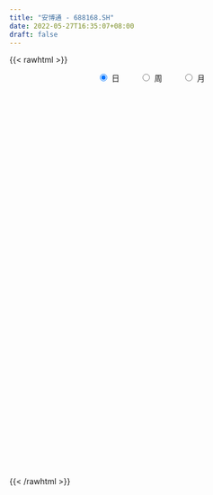 ```yaml
---
title: "安博通 - 688168.SH"
date: 2022-05-27T16:35:07+08:00
draft: false
---
```

{{< rawhtml >}}
    <div style="text-align: center">
        <label style="padding: 1rem;"><input style="margin-right: .5rem" type="radio" name="period" value="D" checked onclick="period_change(this)">日</label>
        <label style="padding: 1rem;"><input style="margin-right: .5rem" type="radio" name="period" value="W" onclick="period_change(this)">周</label>
        <label style="padding: 1rem;"><input style="margin-right: .5rem" type="radio" name="period" value="M" onclick="period_change(this)">月</label>
    </div>
    <div id="chart" style="height: 700px;"></div> 
    <script type="text/javascript">
        const D_v = [11350.26,17826.78,11234.58,8732.53,9475.05,11232.81,8220.11,6777.14,9526.76,11119.64,9108.63,11995.14,9775.75,6748.17,7082.43,7182.01,5638.91,25171.84,17381.55,11809.64,7822.74,7521.85,4981.15,5905.48,4843.55,4948.09,7439.28,4430.44,3972.32,4838.18,5529.59,4259.64,3121.67,8367.39,9244.67,9199.11,11524.86,6974.54,18016.8,16976.42,10065.27,10331.29,5412.72,7343.89,4789.73,5481.97,6041.65,7819.74,5447.17,8780.29,7102.01,4241.73,5630.02,5147.69,6473.47,5877.05,4763.55,5428.13,5538.58,6993.82,6030.65,14802.11,8029.94,6275.83,7929.38,4447.45,6118.84,17581.97,9220.77,6544.89,4570.84,5699.42,4574.09,5798.51,5471.7,4818.22,4121.6,4781.76,4185.79,4386.35,10484.24,8006.2,4560.17,4059.95,6930.1,5657.27,6545.64,7190.76,9268.6,5919.73,3453.0,5654.81,2558.69,3764.4,3253.5,3088.9,2746.88,3275.64,3302.88,2792.59,3307.09,5056.51,2820.92,2278.21,2689.58,2872.69,3062.16,2529.37,5461.1,3734.29,7671.38,16565.52,10942.52,5547.69,4965.14,6471.64,8887.3,4595.12,6609.68,12361.27,10485.06,13756.39,9295.22,17671.44,16822.79,11601.95,6883.51,10072.34,9110.35,6095.25,7892.71,5662.57,7227.5,11862.52,8024.5,5876.96,6505.64,4778.7,3158.3,3441.33,3430.46,3947.16,4532.41,6581.44,3614.65,5998.14,3442.6,3410.31,4236.47,3134.11,4143.56,3745.47,6577.99,5372.34,7876.47,4863.17,6043.73,8745.8,8371.66,5879.27,5309.07,6313.23,5320.13,4342.35,8149.72,28064.05,17592.02,9859.91,12235.62,6133.69,9103.03,8354.38,6839.06,14904.37,11978.67,9080.39,9019.88,6999.74,9939.69,7902.54,5434.29,4217.94,4784.23,4530.88,4382.68,6555.67,4598.45,10385.39,8699.63,5299.39,6335.96,5830.86,4620.78,4274.9,6058.87,4549.43,5007.62,5451.26,4600.74,4014.17,5010.87,5172.34,9607.24,10034.48,4528.36,3991.81,2626.83,3635.25,3682.34,3149.23,3204.97,3376.89,3803.51,3196.7,4869.14,4853.52,4151.98,2792.7,4100.79,2462.42,2974.44,3369.08,4235.46,3039.86,1818.97,1870.13,3855.11,2178.8,6114.35,5052.46,3348.05,5378.37,6565.25,14923.73,9525.54,5658.82,4820.52,7491.75,4935.77,3708.88,2256.57,2816.72,5054.59,2064.34,4131.52,3052.72,6053.64,2106.24,2635.7,2872.01]
const D_histogram = [0.0,0.1473230769,0.1719149682,0.1782208093,0.1729667212,0.2695722269,0.256061925,0.2727219431,0.3836336665,0.4980348842,0.4836592313,0.4491913651,0.2752650621,0.1011636476,0.0736500694,0.0205374422,-0.0319066619,0.2935445386,0.246923002,0.0908983193,-0.0984186615,-0.1428665203,-0.1866484514,-0.1877255096,-0.2368564985,-0.3015042092,-0.4292372691,-0.5160845703,-0.4828699771,-0.4254594745,-0.2885529194,-0.2857520816,-0.2841768606,-0.1781437431,-0.008599962,0.1874156719,0.4078278512,0.4395944282,0.7116623926,0.6768441027,0.4946303863,0.1933569384,-0.0172167802,-0.0654136604,-0.1470063869,-0.1204742555,-0.0457949534,-0.1406686019,-0.3084409372,-0.3388228093,-0.5098315003,-0.5297503764,-0.461651968,-0.3147384216,-0.1809305394,-0.0172667219,0.0550999584,0.1416290404,0.2372814557,0.3056555341,0.2167195225,0.3741391439,0.4030869901,0.4250180258,0.2094127543,0.0682622386,0.0971704291,-0.3038607867,-0.4389222202,-0.4719505475,-0.4790627352,-0.5341986689,-0.5649111382,-0.4995603581,-0.4700981571,-0.4495633444,-0.441695812,-0.3709741701,-0.2809493794,-0.1841810102,0.0104403337,0.1361906502,0.1908116667,0.1784066943,0.219323114,0.1946508888,0.122060562,0.0101996689,-0.1976539419,-0.2775524765,-0.339438784,-0.4734477436,-0.5418112914,-0.6586610815,-0.6731918071,-0.5696025525,-0.4433351345,-0.3601544869,-0.2373199642,-0.1102075118,-0.0193730042,-0.0440627256,0.0159490079,0.0454574507,0.06632189,0.1003070017,0.0881752367,0.1005419657,-0.0098215408,-0.1217409052,0.0229506146,0.3910430177,0.637740719,0.7799248459,0.8882140605,0.9701101882,1.0468283785,1.0462467864,1.0752713247,1.1558943817,1.2677410695,1.3304168936,1.3093686188,1.4266921151,1.165046049,1.0368613704,0.8428835701,0.7161091826,0.5892450862,0.3910509822,0.2878350238,0.1206307396,0.0609325024,0.1807357808,0.0425942286,-0.1064878751,-0.40753186,-0.65373362,-0.7535240159,-0.7871450029,-0.8331716532,-0.8679841105,-0.8115542346,-0.6562860483,-0.5676032678,-0.7109959,-0.7852186452,-0.7216999414,-0.5563016519,-0.5156919047,-0.5185127705,-0.5427581966,-0.5319753632,-0.4864649136,-0.2532625689,-0.0831830052,0.0724295232,0.255962388,0.259166761,0.1460333504,0.121932748,-0.0208769066,-0.0837765678,-0.0784238826,0.037252922,0.5630979622,0.7102734433,0.818817726,0.7175411181,0.5937256519,0.5738779214,0.3349390165,0.1548732347,-0.2861686185,-0.4930413285,-0.7677257124,-0.9124106521,-0.8727764773,-0.9436176372,-1.0650747576,-1.1009724494,-1.0411995718,-0.9228607001,-0.8261589451,-0.6689858249,-0.4487161133,-0.3717305603,-0.1835246786,-0.2037281878,-0.1303115797,-0.0221889617,0.013362765,0.0730101098,0.0698002373,0.0093329109,-0.0940845791,-0.2207011758,-0.3291909839,-0.3803148126,-0.3453490522,-0.3634071698,-0.4052665924,-0.3453307455,-0.1716159691,-0.0137977585,0.1041171434,0.1886882965,0.2462204622,0.2730171707,0.2925623872,0.3103383439,0.182414627,0.1787813275,0.2177341235,0.2878607719,0.3859578722,0.3379345921,0.2741016168,0.0990581358,0.0655623537,-0.0562970574,-0.0757768318,-0.1364686593,-0.1078178861,-0.0703738016,-0.0292207245,-0.1409960284,-0.1937479174,-0.3441442954,-0.6249314961,-0.6668912077,-0.8343220895,-0.6108682748,-0.7168851791,-0.7790711403,-0.7672676825,-0.644141425,-0.4913262616,-0.3516825476,-0.2236223583,-0.093071528,0.0094344675,0.1406597747,0.2597117917,0.3681300468,0.4608080526,0.3749767232,0.350658959,0.3570759642,0.3650140963]
const D_fast = [0.0,0.1841538462,0.2517244795,0.302585523,0.3405731152,0.5045716775,0.5550768569,0.6399173608,0.8467375008,1.0856474396,1.1921865945,1.2700165696,1.1649065321,1.0160960295,1.0069949687,0.959016702,0.8985959324,1.2974332675,1.3125424814,1.1792423786,0.9653207325,0.8851562435,0.7947121995,0.746703764,0.6383586504,0.4983348874,0.2632925103,0.0474240665,-0.0400788346,-0.0890332006,-0.0242648754,-0.0929020579,-0.1623710521,-0.1008738703,0.0665199202,0.309389472,0.6317586142,0.7734237983,1.2234073608,1.3578000965,1.2992439767,1.0463097634,0.8314318497,0.7668815544,0.6485372312,0.6449507987,0.7081813625,0.5781405636,0.3332579939,0.2181704194,-0.0802961465,-0.2326526168,-0.2799672004,-0.2117382593,-0.123163012,0.036184125,0.122325795,0.244262137,0.3992349163,0.5440228782,0.5092667472,0.7602211545,0.8899407483,1.0181262904,0.8548742076,0.7307892514,0.7839900493,0.3069936368,0.0622016482,-0.088814316,-0.2156921875,-0.4043777884,-0.5763180422,-0.6358573517,-0.7239196899,-0.8157757134,-0.9183321339,-0.9403540345,-0.9205665887,-0.8698434721,-0.6726120448,-0.5128140656,-0.4104901325,-0.3782934313,-0.2825462331,-0.2585557361,-0.3006309224,-0.4099418983,-0.6672089945,-0.8164956483,-0.9632416518,-1.2156125473,-1.4194289179,-1.7009439785,-1.8837726558,-1.9225840393,-1.9071504049,-1.9140083791,-1.8505038474,-1.750943273,-1.6649520164,-1.7006574192,-1.6366584337,-1.5957856282,-1.5583407164,-1.4992788543,-1.4893668101,-1.4518645897,-1.5646834814,-1.7070380721,-1.5566088987,-1.0907557412,-0.68462286,-0.3474575217,-0.017114792,0.3073088827,0.6457341677,0.9067142722,1.2045566417,1.5741532941,2.0029352493,2.3982152968,2.7045091767,3.1785057018,3.2081211479,3.3391518119,3.3558949041,3.4081478122,3.4285949874,3.328163629,3.2969064265,3.1598598272,3.1153947157,3.2803819392,3.1528889441,2.9771848717,2.5742579218,2.1646227569,1.8764513569,1.6460441192,1.3917245556,1.1399160706,0.9934573879,0.9846540622,0.9314360257,0.6102944185,0.339767012,0.2228607305,0.249183607,0.160870378,0.0284213196,-0.1315136557,-0.2537246631,-0.3298304419,-0.1599437394,-0.010659927,0.1630599821,0.4105834439,0.4785795072,0.4019544342,0.4083370188,0.2603081376,0.1764643345,0.162211049,0.2872010841,0.9538206149,1.2785644568,1.591813171,1.6699218426,1.6945377894,1.8181595392,1.6629553884,1.5216079154,1.0090239076,0.6788908655,0.2122750534,-0.1605125493,-0.3390724938,-0.645818063,-1.0335438729,-1.3446846769,-1.5452116924,-1.6575879957,-1.767425977,-1.777499313,-1.6694086297,-1.6853557168,-1.5430310048,-1.6141665608,-1.5733278476,-1.4707524701,-1.4318600521,-1.3539601799,-1.3397199931,-1.3978540918,-1.5247927265,-1.7065846172,-1.8973721713,-2.0435747031,-2.0949462058,-2.2038561158,-2.3470321865,-2.373429026,-2.2426182419,-2.0882494709,-1.9443052832,-1.812562056,-1.6934747747,-1.5984237735,-1.5057379603,-1.4103774176,-1.4926974777,-1.4516354453,-1.3582491185,-1.2161572771,-1.0215707087,-0.9851103408,-0.9804179119,-1.130696859,-1.1478020527,-1.2837357281,-1.3221597105,-1.4169687028,-1.4152724011,-1.3954217669,-1.3615738711,-1.508598182,-1.6097870504,-1.8462195022,-2.2832395769,-2.4919220905,-2.8679334946,-2.7971967487,-3.0824349477,-3.339388694,-3.5194021568,-3.5573112556,-3.5273276576,-3.4756045805,-3.4034499807,-3.2961670324,-3.1913024201,-3.0249121692,-2.8409322043,-2.6404814375,-2.4326014186,-2.4246885671,-2.3613415915,-2.2656555954,-2.1664639392]
const D_slow = [0.0,0.0368307692,0.0798095113,0.1243647136,0.1676063939,0.2349994507,0.2990149319,0.3671954177,0.4631038343,0.5876125554,0.7085273632,0.8208252045,0.88964147,0.9149323819,0.9333448993,0.9384792598,0.9305025943,1.003888729,1.0656194795,1.0883440593,1.0637393939,1.0280227638,0.981360651,0.9344292736,0.8752151489,0.7998390966,0.6925297794,0.5635086368,0.4427911425,0.3364262739,0.264288044,0.1928500236,0.1218058085,0.0772698727,0.0751198822,0.1219738002,0.223930763,0.33382937,0.5117449682,0.6809559938,0.8046135904,0.852952825,0.84864863,0.8322952148,0.7955436181,0.7654250542,0.7539763159,0.7188091654,0.6416989311,0.5569932288,0.4295353537,0.2970977596,0.1816847676,0.1030001622,0.0577675274,0.0534508469,0.0672258365,0.1026330966,0.1619534606,0.2383673441,0.2925472247,0.3860820107,0.4868537582,0.5931082646,0.6454614532,0.6625270129,0.6868196201,0.6108544235,0.5011238684,0.3831362315,0.2633705477,0.1298208805,-0.011406904,-0.1362969936,-0.2538215328,-0.3662123689,-0.4766363219,-0.5693798645,-0.6396172093,-0.6856624619,-0.6830523784,-0.6490047159,-0.6013017992,-0.5567001256,-0.5018693471,-0.4532066249,-0.4226914844,-0.4201415672,-0.4695550527,-0.5389431718,-0.6238028678,-0.7421648037,-0.8776176265,-1.0422828969,-1.2105808487,-1.3529814868,-1.4638152704,-1.5538538922,-1.6131838832,-1.6407357612,-1.6455790122,-1.6565946936,-1.6526074416,-1.641243079,-1.6246626064,-1.599585856,-1.5775420468,-1.5524065554,-1.5548619406,-1.5852971669,-1.5795595132,-1.4817987588,-1.3223635791,-1.1273823676,-0.9053288525,-0.6628013054,-0.4010942108,-0.1395325142,0.129285317,0.4182589124,0.7351941798,1.0677984032,1.3951405579,1.7518135867,2.0430750989,2.3022904415,2.513011334,2.6920386297,2.8393499012,2.9371126468,3.0090714027,3.0392290876,3.0544622132,3.0996461584,3.1102947156,3.0836727468,2.9817897818,2.8183563768,2.6299753728,2.4331891221,2.2248962088,2.0079001812,1.8050116225,1.6409401104,1.4990392935,1.3212903185,1.1249856572,0.9445606719,0.8054852589,0.6765622827,0.5469340901,0.4112445409,0.2782507001,0.1566344717,0.0933188295,0.0725230782,0.090630459,0.154621056,0.2194127462,0.2559210838,0.2864042708,0.2811850442,0.2602409022,0.2406349316,0.2499481621,0.3907226527,0.5682910135,0.772995445,0.9523807245,1.1008121375,1.2442816178,1.328016372,1.3667346806,1.295192526,1.1719321939,0.9800007658,0.7518981028,0.5337039835,0.2977995742,0.0315308848,-0.2437122276,-0.5040121205,-0.7347272956,-0.9412670318,-1.1085134881,-1.2206925164,-1.3136251565,-1.3595063261,-1.4104383731,-1.443016268,-1.4485635084,-1.4452228172,-1.4269702897,-1.4095202304,-1.4071870027,-1.4307081474,-1.4858834414,-1.5681811874,-1.6632598905,-1.7495971536,-1.840448946,-1.9417655941,-2.0280982805,-2.0710022728,-2.0744517124,-2.0484224266,-2.0012503525,-1.9396952369,-1.8714409442,-1.7983003474,-1.7207157615,-1.6751121047,-1.6304167728,-1.575983242,-1.504018049,-1.4075285809,-1.3230449329,-1.2545195287,-1.2297549948,-1.2133644063,-1.2274386707,-1.2463828787,-1.2805000435,-1.307454515,-1.3250479654,-1.3323531465,-1.3676021536,-1.416039133,-1.5020752068,-1.6583080808,-1.8250308828,-2.0336114051,-2.1863284739,-2.3655497686,-2.5603175537,-2.7521344743,-2.9131698306,-3.036001396,-3.1239220329,-3.1798276225,-3.2030955045,-3.2007368876,-3.1655719439,-3.100643996,-3.0086114843,-2.8934094712,-2.7996652903,-2.7120005506,-2.6227315596,-2.5314780355]
const D_data = [['2021-05-18', 49.7525, 52.26, 48.7873, 52.4789],['2021-05-19', 52.3396, 54.5685, 51.1953, 55.7029],['2021-05-20', 53.8521, 53.6332, 53.2351, 55.3248],['2021-05-21', 53.7426, 53.6431, 52.8968, 54.6979],['2021-05-24', 54.061, 53.663, 51.6928, 54.071],['2021-05-25', 53.5536, 55.3944, 52.8371, 55.6034],['2021-05-26', 55.3248, 54.4889, 54.061, 55.3248],['2021-05-27', 54.3894, 55.1357, 53.7526, 55.2551],['2021-05-28', 54.7377, 56.9865, 54.7377, 57.6134],['2021-05-31', 57.0163, 58.0711, 57.0163, 58.6582],['2021-06-01', 58.1109, 57.2153, 57.0263, 58.3398],['2021-06-02', 57.4442, 57.3149, 56.7974, 59.504],['2021-06-03', 57.3149, 55.4143, 55.2451, 57.4044],['2021-06-04', 54.3496, 54.7476, 54.3496, 56.28],['2021-06-07', 55.2252, 56.2402, 54.7775, 56.3596],['2021-06-08', 56.5785, 55.872, 55.5437, 57.3248],['2021-06-09', 56.3596, 55.7228, 55.4143, 57.3945],['2021-06-10', 56.3198, 61.4443, 55.7924, 63.2851],['2021-06-11', 62.0911, 57.9019, 57.7925, 62.0911],['2021-06-15', 58.6084, 56.27, 55.474, 58.6184],['2021-06-16', 56.0909, 55.066, 54.7974, 57.0064],['2021-06-17', 55.53, 56.3, 54.05, 56.62],['2021-06-18', 56.3, 56.08, 55.83, 57.33],['2021-06-21', 56.08, 56.48, 55.88, 57.16],['2021-06-22', 56.31, 55.7, 55.7, 56.7],['2021-06-23', 55.7, 55.1, 54.83, 56.17],['2021-06-24', 55.05, 53.6, 53.6, 55.48],['2021-06-25', 53.4, 53.24, 52.85, 54.09],['2021-06-28', 53.28, 54.27, 53.13, 54.44],['2021-06-29', 54.27, 54.51, 54.08, 55.77],['2021-06-30', 54.45, 55.79, 53.67, 55.93],['2021-07-01', 55.55, 54.29, 54.15, 55.9],['2021-07-02', 54.1, 54.08, 53.8, 54.83],['2021-07-05', 55.38, 55.51, 54.89, 56.95],['2021-07-06', 55.55, 56.99, 54.68, 58.32],['2021-07-07', 57.0, 58.4, 55.9, 58.6],['2021-07-08', 58.4, 60.1, 57.75, 60.8],['2021-07-09', 59.5, 58.8, 58.18, 60.33],['2021-07-12', 59.33, 63.16, 58.9, 63.6],['2021-07-13', 63.63, 60.6, 60.53, 65.66],['2021-07-14', 60.0, 58.74, 58.66, 61.28],['2021-07-15', 58.56, 56.33, 55.1, 59.0],['2021-07-16', 56.7, 56.27, 56.0, 57.36],['2021-07-19', 56.05, 57.69, 55.15, 58.0],['2021-07-20', 57.0, 56.95, 56.5, 58.2],['2021-07-21', 57.07, 58.16, 57.07, 58.55],['2021-07-22', 58.29, 59.08, 57.51, 59.28],['2021-07-23', 59.2, 56.93, 56.32, 59.2],['2021-07-26', 56.93, 55.22, 54.5, 57.23],['2021-07-27', 55.25, 56.23, 55.01, 57.99],['2021-07-28', 56.19, 53.65, 53.61, 56.25],['2021-07-29', 54.0, 54.66, 53.93, 54.88],['2021-07-30', 54.69, 55.53, 54.02, 55.85],['2021-08-02', 55.84, 56.81, 55.16, 57.22],['2021-08-03', 56.8, 57.22, 56.8, 58.39],['2021-08-04', 57.12, 58.33, 56.5, 58.5],['2021-08-05', 57.98, 57.85, 56.88, 58.27],['2021-08-06', 57.85, 58.55, 57.54, 59.2],['2021-08-09', 58.33, 59.33, 57.91, 59.76],['2021-08-10', 59.1, 59.68, 58.88, 60.3],['2021-08-11', 59.77, 57.9, 57.72, 60.14],['2021-08-12', 57.92, 61.46, 57.66, 62.57],['2021-08-13', 61.4, 60.73, 60.3, 62.32],['2021-08-16', 60.8, 61.19, 59.32, 61.5],['2021-08-17', 61.19, 58.03, 57.9, 61.19],['2021-08-18', 58.15, 58.2, 57.58, 59.14],['2021-08-19', 58.2, 60.19, 57.79, 60.19],['2021-08-20', 59.84, 53.8, 53.39, 59.84],['2021-08-23', 53.93, 55.46, 53.93, 55.66],['2021-08-24', 55.58, 55.98, 55.2, 56.4],['2021-08-25', 55.6, 55.86, 55.6, 56.42],['2021-08-26', 55.77, 54.71, 54.7, 56.12],['2021-08-27', 54.73, 54.35, 53.85, 54.99],['2021-08-30', 54.66, 55.21, 54.41, 56.06],['2021-08-31', 55.0, 54.6, 53.36, 55.3],['2021-09-01', 54.33, 54.21, 53.41, 54.44],['2021-09-02', 54.22, 53.71, 53.6, 54.35],['2021-09-03', 53.99, 54.31, 53.4, 54.99],['2021-09-06', 54.3, 54.64, 53.88, 54.82],['2021-09-07', 54.51, 54.95, 54.45, 55.47],['2021-09-08', 55.59, 56.8, 55.5, 57.87],['2021-09-09', 56.66, 56.77, 56.5, 58.98],['2021-09-10', 56.78, 56.41, 55.95, 57.91],['2021-09-13', 56.41, 55.75, 54.81, 56.41],['2021-09-14', 55.84, 56.58, 55.8, 58.59],['2021-09-15', 56.38, 55.9, 54.47, 56.65],['2021-09-16', 57.0, 55.1, 55.0, 57.47],['2021-09-17', 54.68, 54.1, 53.62, 55.49],['2021-09-22', 53.65, 51.89, 51.48, 54.13],['2021-09-23', 52.8, 52.45, 52.0, 53.3],['2021-09-24', 52.46, 51.96, 51.87, 53.14],['2021-09-27', 51.7, 50.1, 49.75, 52.33],['2021-09-28', 49.96, 49.85, 49.45, 50.36],['2021-09-29', 49.18, 48.12, 48.0, 49.54],['2021-09-30', 48.0, 48.35, 48.0, 48.79],['2021-10-08', 48.88, 49.39, 48.66, 49.74],['2021-10-11', 49.65, 49.69, 49.2, 50.3],['2021-10-12', 49.5, 49.18, 48.86, 50.15],['2021-10-13', 48.48, 49.77, 48.48, 49.98],['2021-10-14', 49.55, 50.13, 48.97, 50.25],['2021-10-15', 50.21, 49.98, 49.52, 50.48],['2021-10-18', 49.8, 48.45, 48.32, 49.8],['2021-10-19', 48.75, 49.36, 48.48, 49.49],['2021-10-20', 49.06, 49.01, 48.8, 49.63],['2021-10-21', 48.7, 48.85, 48.51, 49.35],['2021-10-22', 48.65, 49.0, 48.64, 49.6],['2021-10-25', 49.57, 48.33, 48.01, 49.57],['2021-10-26', 48.05, 48.49, 47.81, 48.86],['2021-10-27', 48.48, 46.5, 46.2, 48.48],['2021-10-28', 46.5, 45.6, 45.6, 46.53],['2021-10-29', 45.99, 48.64, 45.99, 48.95],['2021-11-01', 50.8, 52.78, 50.0, 54.44],['2021-11-02', 53.01, 53.14, 52.79, 54.39],['2021-11-03', 52.84, 53.28, 52.4, 53.59],['2021-11-04', 53.0, 54.06, 52.66, 54.1],['2021-11-05', 53.85, 54.88, 53.85, 55.65],['2021-11-08', 54.28, 55.98, 53.54, 56.28],['2021-11-09', 55.58, 56.02, 55.33, 56.38],['2021-11-10', 56.03, 57.32, 55.55, 57.75],['2021-11-11', 57.32, 59.2, 56.62, 60.4],['2021-11-12', 59.37, 61.17, 58.9, 61.4],['2021-11-15', 61.56, 62.2, 60.65, 64.75],['2021-11-16', 61.68, 62.5, 61.29, 63.38],['2021-11-17', 62.42, 65.82, 62.0, 66.2],['2021-11-18', 66.3, 61.99, 61.72, 66.3],['2021-11-19', 61.73, 63.8, 61.73, 64.78],['2021-11-22', 63.87, 63.2, 62.82, 64.5],['2021-11-23', 63.2, 64.17, 63.2, 65.33],['2021-11-24', 64.81, 64.4, 62.9, 65.29],['2021-11-25', 64.86, 63.43, 62.8, 64.86],['2021-11-26', 63.12, 64.5, 62.81, 65.65],['2021-11-29', 63.55, 63.56, 62.72, 63.98],['2021-11-30', 63.63, 64.8, 63.22, 65.45],['2021-12-01', 64.8, 67.75, 64.52, 69.55],['2021-12-02', 67.54, 65.0, 64.91, 67.68],['2021-12-03', 65.93, 64.5, 63.78, 66.48],['2021-12-06', 63.93, 61.6, 61.41, 64.15],['2021-12-07', 61.61, 60.79, 60.36, 61.99],['2021-12-08', 60.81, 61.51, 60.81, 62.33],['2021-12-09', 61.9, 61.72, 61.09, 62.19],['2021-12-10', 61.72, 61.03, 60.36, 61.88],['2021-12-13', 61.0, 60.57, 60.51, 61.55],['2021-12-14', 61.16, 61.37, 60.36, 61.81],['2021-12-15', 61.98, 62.84, 61.18, 63.8],['2021-12-16', 62.36, 62.4, 62.0, 63.67],['2021-12-17', 62.15, 59.03, 59.01, 62.72],['2021-12-20', 59.0, 58.88, 58.51, 59.88],['2021-12-21', 59.57, 60.12, 59.28, 60.44],['2021-12-22', 59.95, 61.63, 59.95, 61.8],['2021-12-23', 61.51, 60.3, 60.13, 61.94],['2021-12-24', 60.01, 59.53, 58.84, 61.11],['2021-12-27', 59.52, 58.83, 58.22, 59.8],['2021-12-28', 58.1, 58.85, 58.09, 60.15],['2021-12-29', 58.58, 59.06, 58.22, 59.61],['2021-12-30', 59.0, 61.89, 59.0, 62.42],['2021-12-31', 61.89, 62.07, 60.74, 62.15],['2022-01-04', 62.39, 62.78, 61.83, 63.22],['2022-01-05', 62.74, 64.2, 62.27, 64.5],['2022-01-06', 64.2, 62.68, 62.12, 64.44],['2022-01-07', 63.78, 61.12, 61.06, 63.96],['2022-01-10', 61.36, 62.01, 59.7, 62.36],['2022-01-11', 62.1, 60.15, 59.53, 62.5],['2022-01-12', 60.5, 60.59, 60.02, 61.99],['2022-01-13', 61.3, 61.26, 60.33, 62.43],['2022-01-14', 60.8, 62.99, 60.1, 63.13],['2022-01-17', 64.0, 70.16, 63.3, 73.28],['2022-01-18', 70.6, 67.82, 67.37, 70.75],['2022-01-19', 67.12, 68.74, 67.12, 69.86],['2022-01-20', 68.06, 66.87, 66.5, 68.71],['2022-01-21', 66.2, 66.65, 65.66, 67.78],['2022-01-24', 67.62, 68.2, 67.5, 70.55],['2022-01-25', 68.77, 65.3, 65.3, 68.88],['2022-01-26', 65.3, 65.29, 63.0, 67.59],['2022-01-27', 66.32, 60.47, 60.04, 67.37],['2022-01-28', 60.73, 61.51, 60.48, 63.29],['2022-02-07', 62.86, 59.0, 58.49, 63.87],['2022-02-08', 59.18, 58.94, 58.5, 60.53],['2022-02-09', 59.5, 60.34, 59.0, 60.56],['2022-02-10', 60.5, 58.2, 57.72, 60.65],['2022-02-11', 58.2, 56.26, 56.07, 58.9],['2022-02-14', 56.68, 56.02, 55.4, 57.04],['2022-02-15', 56.19, 56.37, 55.41, 57.33],['2022-02-16', 56.97, 56.71, 56.43, 57.54],['2022-02-17', 56.73, 56.2, 55.82, 57.25],['2022-02-18', 56.6, 56.9, 55.96, 57.13],['2022-02-21', 57.18, 58.1, 57.18, 58.46],['2022-02-22', 57.83, 56.6, 56.31, 57.83],['2022-02-23', 57.57, 58.3, 54.98, 58.5],['2022-02-24', 58.01, 55.79, 54.96, 58.6],['2022-02-25', 55.98, 56.77, 55.94, 57.13],['2022-02-28', 57.76, 57.43, 56.62, 58.23],['2022-03-01', 57.18, 56.7, 56.39, 57.72],['2022-03-02', 56.47, 57.09, 56.08, 57.13],['2022-03-03', 57.24, 56.31, 56.05, 57.29],['2022-03-04', 56.33, 55.25, 55.18, 56.68],['2022-03-07', 54.92, 54.03, 53.91, 55.24],['2022-03-08', 54.03, 52.78, 52.02, 54.63],['2022-03-09', 52.73, 51.93, 51.0, 53.48],['2022-03-10', 53.1, 51.7, 51.6, 53.42],['2022-03-11', 51.01, 52.2, 50.7, 52.28],['2022-03-14', 52.1, 51.04, 51.01, 52.19],['2022-03-15', 50.05, 50.0, 50.0, 51.26],['2022-03-16', 50.5, 50.74, 48.3, 51.0],['2022-03-17', 50.97, 52.3, 50.89, 53.21],['2022-03-18', 51.8, 52.63, 51.41, 52.85],['2022-03-21', 52.7, 52.62, 52.0, 53.38],['2022-03-22', 52.61, 52.58, 52.12, 53.0],['2022-03-23', 52.97, 52.52, 52.3, 52.99],['2022-03-24', 52.4, 52.3, 51.68, 52.46],['2022-03-25', 52.3, 52.3, 51.82, 52.89],['2022-03-28', 51.65, 52.37, 51.06, 52.7],['2022-03-29', 51.91, 50.2, 50.17, 52.68],['2022-03-30', 50.35, 51.31, 49.81, 51.47],['2022-03-31', 51.07, 51.87, 50.65, 52.0],['2022-04-01', 51.75, 52.54, 51.2, 53.43],['2022-04-06', 52.97, 53.41, 52.52, 53.91],['2022-04-07', 53.41, 51.81, 51.8, 53.75],['2022-04-08', 52.33, 51.37, 51.27, 52.68],['2022-04-11', 50.99, 49.3, 49.2, 51.06],['2022-04-12', 49.6, 50.4, 48.81, 50.4],['2022-04-13', 49.88, 48.7, 48.7, 49.88],['2022-04-14', 48.99, 49.37, 48.32, 50.02],['2022-04-15', 49.13, 48.37, 47.66, 49.19],['2022-04-18', 48.26, 49.12, 47.1, 49.6],['2022-04-19', 48.83, 49.15, 48.8, 49.6],['2022-04-20', 49.48, 49.18, 49.0, 49.75],['2022-04-21', 48.1, 46.81, 46.74, 49.18],['2022-04-22', 46.05, 46.77, 46.01, 47.91],['2022-04-25', 47.89, 44.57, 42.7, 47.89],['2022-04-26', 45.79, 41.15, 41.15, 45.79],['2022-04-27', 40.77, 42.5, 39.8, 42.7],['2022-04-28', 42.32, 39.48, 39.2, 42.32],['2022-04-29', 41.42, 43.65, 40.53, 43.91],['2022-05-05', 39.98, 38.98, 38.0, 40.37],['2022-05-06', 38.22, 38.12, 37.53, 39.0],['2022-05-09', 38.12, 37.91, 37.68, 38.91],['2022-05-10', 37.78, 38.7, 37.01, 38.75],['2022-05-11', 38.7, 38.94, 38.42, 39.93],['2022-05-12', 38.94, 38.79, 38.36, 39.29],['2022-05-13', 38.79, 38.69, 38.31, 39.26],['2022-05-16', 38.9, 38.84, 38.53, 39.5],['2022-05-17', 38.61, 38.63, 38.08, 39.21],['2022-05-18', 38.97, 39.23, 38.9, 40.16],['2022-05-19', 39.17, 39.47, 38.31, 39.55],['2022-05-20', 39.47, 39.77, 39.17, 40.13],['2022-05-23', 39.97, 40.03, 39.6, 40.2],['2022-05-24', 39.88, 37.74, 37.71, 40.38],['2022-05-25', 38.0, 38.11, 37.75, 38.44],['2022-05-26', 38.12, 38.35, 37.12, 38.64],['2022-05-27', 38.35, 38.33, 38.15, 38.83]]
const W_v = [84758.55,160853.6,117103.45,99973.32,17061.81,45890.03,59998.2,64475.1,69373.65,50714.63,42453.64,32688.32,36172.99,22201.88,50462.17,58569.19,44406.97,29389.31,54114.61,59464.05,58691.7,82970.33,107712.42,118210.94,80660.55,54733.4,44677.11,36730.53,27782.25,21917.82,19244.27,17822.02,24547.72,25818.19,24689.59,24554.2,28838.69,23345.38,34609.06,30688.9,26591.63,16161.33,31384.0,65321.12,51728.08,33157.1,19743.53,24102.04,19630.03,15181.15,11200.72,12124.17,16328.9,17191.34,17991.77,8720.65,4254.96,17121.14,13703.4,9900.34,13893.66,10285.91,11568.08,9849.94,13405.0,38039.05,20603.12,16522.2,17645.13,27731.69,23194.18,18567.8,18651.93,15435.6,10578.56,7334.54,20203.28,20009.9,14244.09,12080.51,14104.22,10499.42,6651.38,14906.75,19121.69,13965.31,3977.94,20468.05,52791.59,45231.87,48747.33,62456.74,32135.38,27566.84,21721.4,45310.57,60802.5,31476.98,31201.22,27689.89,41395.1,42353.47,30610.01,24991.79,31622.75,30383.72,18641.33,15231.4,3088.9,15425.08,15717.91,22458.3,44492.51,42938.43,69147.79,40054.16,38654.05,21314.43,24673.8,18367.05,28435.44,29040.46,29434.5,73885.29,51179.51,42942.24,23350.02,35538.53,27121.37,23623.22,34353.29,17085.46,18451.21,11798.2,17142.19,12762.87,26458.48,24449.27,26615.74,16323.74,16720.31]
const W_histogram = [0.0,-1.6415626211,-3.3812344567,-4.938164292,-5.9812370319,-6.5846292901,-7.2588209019,-7.5362776857,-7.9364707399,-7.7369800637,-7.2707057515,-6.7190144672,-5.5713551322,-4.4287173258,-3.0275251547,-0.901490692,0.188846741,1.33067844,2.2396962714,3.7272182168,4.031275338,4.5503373235,5.1621564024,6.2602711063,4.8358212234,4.2633938242,3.4023971245,2.4996298705,1.2888045299,0.3915158379,0.1122216813,0.115863231,0.1763410208,-0.0344230449,0.4407235133,0.7189787376,0.4974396241,0.3414934839,0.9992365414,1.0055170403,1.1186625601,1.3640940542,1.6047019004,2.7639440817,2.2398137908,1.3598821395,1.0067433581,0.7593301331,0.4871868843,0.2266688235,0.1281887647,-0.1083441647,-0.5032094879,-0.395071954,-0.5155555154,-0.3597152564,-0.0977251629,0.0693315004,0.0339787551,-0.0286702934,-0.1704853474,-0.0600893928,0.0643104589,0.0206309137,-0.1312346953,-0.9141617832,-1.4773492059,-1.7841977844,-1.7876578792,-1.8227782063,-1.8679307115,-1.8632179419,-1.9362848308,-1.9939802845,-1.851583384,-1.3622192993,-0.80938303,-0.2464394111,-0.0382229551,0.2791027309,0.6418334193,0.8271166692,0.9613378632,1.0822729247,1.253382651,1.2580539191,1.289915913,1.5336085799,1.9134837999,2.3334893635,2.3950626243,2.5674722819,2.4768927994,2.1556070415,1.9364973286,2.0361145408,1.8629627365,1.7272537794,1.4867262131,1.4717947501,1.5420839304,1.0772094454,0.7761751787,0.5541920184,0.5286999692,0.3450601654,0.0819856557,-0.3110850158,-0.4675681866,-0.4952120553,-0.5397178519,-0.5516622332,-0.1201176748,0.5702395358,1.1517534963,1.5087695232,1.6582480689,1.4445834535,1.10502786,0.8613918832,0.8188730122,0.6800493324,0.6665568728,0.8450412913,0.570975188,0.019304872,-0.3016008767,-0.5094976473,-0.7232095922,-1.0253559269,-1.1426697502,-1.1838814007,-1.1361589271,-1.1225893285,-1.2453651477,-1.3549803535,-1.5445151063,-1.9244864654,-2.0102270302,-1.8699260486,-1.7518599874]
const W_fast = [0.0,-2.0519532764,-4.6369337262,-7.4284046344,-9.9667866323,-12.2163362131,-14.7052330503,-16.8667592556,-19.2510699947,-20.9858243345,-22.3372264602,-23.4652887927,-23.7104682408,-23.6750097657,-23.0306988834,-21.1300370937,-19.9924879754,-18.5179866664,-17.0490447672,-14.6297182676,-13.3178423119,-11.6611959954,-9.7588378159,-7.0956553355,-7.3111499126,-6.8177288557,-6.8281262743,-7.1059860607,-7.9946102687,-8.7940200013,-9.0452587376,-9.0126513802,-8.9080883351,-9.1274581621,-8.5421307256,-8.0841308169,-8.1813100244,-8.2518827935,-7.3443306008,-7.0866708418,-6.6938596819,-6.1074046743,-5.465621353,-3.6153931513,-3.5795699944,-4.1195311109,-4.2209840527,-4.2785647445,-4.4289112722,-4.6327621271,-4.6991949948,-4.9628139653,-5.4834816605,-5.4741121151,-5.7234845554,-5.6575731105,-5.4200143077,-5.2356247693,-5.2624828258,-5.3322994476,-5.5167358385,-5.4213622321,-5.2808847657,-5.3194065825,-5.5040808653,-6.515548399,-7.4480731231,-8.2009711477,-8.6513457123,-9.142160591,-9.6542957741,-10.11538749,-10.6725255866,-11.2287161114,-11.5492150569,-11.400405797,-11.0499152852,-10.5485815192,-10.3499208019,-9.9628194332,-9.43963039,-9.0475679728,-8.6730123129,-8.2815090203,-7.7970536313,-7.4778688833,-7.1235279112,-6.4964330994,-5.6381869294,-4.6348090249,-3.974470108,-3.1601923799,-2.6315486626,-2.4139326601,-2.1489180409,-1.5402721935,-1.2476833136,-0.9515788259,-0.8204248389,-0.4674076144,-0.0115974515,-0.2071695752,-0.3141600472,-0.3975952029,-0.2909122598,-0.3882870223,-0.630865118,-1.1017070435,-1.3750822609,-1.5265291434,-1.705964403,-1.8558243426,-1.454309203,-0.6213921084,0.2480602262,0.982268634,1.5463091969,1.6937904448,1.6304918163,1.6022038103,1.7644031924,1.7955918457,1.9487386043,2.3384833456,2.2071610393,1.6603169413,1.2640109734,0.9287397909,0.5342254481,-0.0242598684,-0.4272411292,-0.7644231299,-1.0007403881,-1.2678181216,-1.7019352277,-2.1502955219,-2.7259590513,-3.5870520267,-4.1753493491,-4.5025298797,-4.8224288153]
const W_slow = [0.0,-0.4103906553,-1.2556992695,-2.4902403425,-3.9855496004,-5.631706923,-7.4464121484,-9.3304815699,-11.3145992548,-13.2488442708,-15.0665207086,-16.7462743255,-18.1391131085,-19.24629244,-20.0031737286,-20.2285464016,-20.1813347164,-19.8486651064,-19.2887410385,-18.3569364844,-17.3491176499,-16.211533319,-14.9209942184,-13.3559264418,-12.1469711359,-11.0811226799,-10.2305233988,-9.6056159312,-9.2834147987,-9.1855358392,-9.1574804189,-9.1285146112,-9.0844293559,-9.0930351172,-8.9828542389,-8.8031095545,-8.6787496484,-8.5933762775,-8.3435671421,-8.092187882,-7.812522242,-7.4714987285,-7.0703232534,-6.379337233,-5.8193837853,-5.4794132504,-5.2277274109,-5.0378948776,-4.9160981565,-4.8594309506,-4.8273837595,-4.8544698006,-4.9802721726,-5.0790401611,-5.20792904,-5.2978578541,-5.3222891448,-5.3049562697,-5.2964615809,-5.3036291543,-5.3462504911,-5.3612728393,-5.3451952246,-5.3400374962,-5.37284617,-5.6013866158,-5.9707239172,-6.4167733633,-6.8636878331,-7.3193823847,-7.7863650626,-8.2521695481,-8.7362407558,-9.2347358269,-9.6976316729,-10.0381864977,-10.2405322552,-10.302142108,-10.3116978468,-10.2419221641,-10.0814638093,-9.874684642,-9.6343501762,-9.363781945,-9.0504362822,-8.7359228025,-8.4134438242,-8.0300416792,-7.5516707293,-6.9682983884,-6.3695327323,-5.7276646618,-5.108441462,-4.5695397016,-4.0854153695,-3.5763867343,-3.1106460501,-2.6788326053,-2.307151052,-1.9392023645,-1.5536813819,-1.2843790206,-1.0903352259,-0.9517872213,-0.819612229,-0.7333471877,-0.7128507737,-0.7906220277,-0.9075140743,-1.0313170881,-1.1662465511,-1.3041621094,-1.3341915281,-1.1916316442,-0.9036932701,-0.5265008893,-0.111938872,0.2492069913,0.5254639563,0.7408119271,0.9455301802,1.1155425133,1.2821817315,1.4934420543,1.6361858513,1.6410120693,1.5656118501,1.4382374383,1.2574350402,1.0010960585,0.715428621,0.4194582708,0.135418539,-0.1452287931,-0.45657008,-0.7953151684,-1.181443945,-1.6625655613,-2.1651223189,-2.632603831,-3.0705688279]
const W_data = [['2019-09-06', 188.1089, 178.2574, 178.2178, 207.9208],['2019-09-12', 168.3168, 152.5347, 152.3663, 177.7921],['2019-09-20', 153.4653, 139.9901, 136.6337, 157.3069],['2019-09-27', 139.1089, 129.7228, 126.3168, 143.5644],['2019-09-30', 129.703, 124.2574, 123.9109, 133.1584],['2019-10-11', 123.2673, 119.5644, 116.2574, 123.8713],['2019-10-18', 119.901, 108.7129, 107.5248, 121.2871],['2019-10-25', 107.8218, 103.9604, 101.2178, 115.8119],['2019-11-01', 111.6832, 92.8911, 91.3069, 113.8614],['2019-11-08', 93.198, 91.8119, 87.2574, 94.5545],['2019-11-15', 91.0891, 88.9109, 84.1584, 92.9505],['2019-11-22', 89.9703, 84.8515, 84.6535, 93.4653],['2019-11-29', 84.6337, 89.505, 82.0792, 92.6931],['2019-12-06', 89.7129, 88.9703, 86.7921, 91.0891],['2019-12-13', 89.2871, 93.3168, 89.2871, 98.9109],['2019-12-20', 93.5644, 107.5248, 93.5149, 111.8812],['2019-12-27', 105.9703, 100.099, 99.0099, 105.9703],['2020-01-03', 98.8614, 104.5545, 97.1089, 106.9307],['2020-01-10', 104.9505, 105.8416, 99.6832, 111.3762],['2020-01-17', 105.9406, 119.3069, 103.8317, 122.1782],['2020-01-23', 120.5149, 109.901, 109.099, 125.7228],['2020-02-07', 88.1287, 115.8812, 87.9208, 118.5941],['2020-02-14', 118.8119, 121.7921, 110.8911, 137.3861],['2020-02-21', 119.802, 135.099, 119.802, 152.6535],['2020-02-28', 134.6535, 105.2277, 104.6733, 140.5743],['2020-03-06', 106.9901, 112.4851, 105.9406, 121.7327],['2020-03-13', 109.3267, 106.5347, 99.5545, 115.4257],['2020-03-20', 107.8218, 102.1782, 95.0495, 108.297],['2020-03-27', 98.9901, 92.7525, 89.099, 100.4356],['2020-04-03', 91.0891, 90.3168, 86.5644, 92.5644],['2020-04-10', 92.5743, 93.7624, 89.2376, 94.5545],['2020-04-17', 93.0891, 95.3465, 90.7525, 96.4554],['2020-04-24', 94.1683, 95.0495, 91.1881, 96.9901],['2020-04-30', 96.1386, 90.0, 82.2079, 98.0099],['2020-05-08', 88.7228, 98.1881, 88.6535, 101.7129],['2020-05-15', 98.2574, 96.9604, 92.3762, 99.8812],['2020-05-22', 98.0, 90.0891, 89.4554, 100.7624],['2020-05-29', 89.3861, 88.9901, 85.1485, 92.0693],['2020-06-05', 90.0, 99.8812, 90.0, 99.8812],['2020-06-12', 100.0, 93.1485, 92.2871, 102.1584],['2020-06-19', 92.6491, 94.5297, 90.0719, 95.8332],['2020-06-24', 94.8581, 97.0671, 94.1118, 98.5099],['2020-07-03', 96.5198, 98.48, 94.1516, 99.8035],['2020-07-10', 98.8184, 114.5899, 98.5099, 121.396],['2020-07-17', 112.5401, 96.3506, 94.8382, 120.3711],['2020-07-24', 97.1168, 88.7186, 88.6788, 98.9975],['2020-07-31', 89.9326, 92.1615, 86.9474, 92.7287],['2020-08-07', 92.3207, 91.8331, 90.659, 95.7337],['2020-08-14', 91.8331, 89.9027, 85.3951, 92.9277],['2020-08-21', 89.9027, 88.1912, 87.7833, 90.9376],['2020-08-28', 88.44, 88.6987, 84.7583, 89.435],['2020-09-04', 88.9574, 85.3752, 84.7882, 90.1415],['2020-09-11', 85.3752, 80.7284, 79.7433, 87.9325],['2020-09-18', 80.7383, 85.1762, 80.7085, 85.9723],['2020-09-25', 85.2757, 81.1761, 80.4995, 86.1613],['2020-09-30', 80.7881, 83.6339, 80.0119, 84.5394],['2020-10-09', 84.0817, 85.1563, 84.0817, 85.4748],['2020-10-16', 85.1961, 84.3603, 82.9672, 86.231],['2020-10-23', 84.5195, 81.4647, 81.2955, 85.8728],['2020-10-30', 80.599, 80.1015, 79.8826, 83.3553],['2020-11-06', 79.7134, 77.7134, 76.3302, 80.3005],['2020-11-13', 78.191, 79.9323, 77.8925, 80.9274],['2020-11-20', 81.7931, 79.9821, 78.1412, 82.0418],['2020-11-27', 79.5741, 77.3651, 76.4895, 80.1214],['2020-12-04', 76.7183, 74.6685, 74.4496, 77.594],['2020-12-11', 74.9272, 63.0165, 62.111, 74.9272],['2020-12-18', 63.1558, 60.3299, 59.7627, 63.1558],['2020-12-25', 60.907, 58.9865, 57.7427, 62.8871],['2020-12-31', 58.9865, 59.5637, 56.7178, 60.5587],['2021-01-08', 58.8074, 56.5984, 55.0561, 62.4991],['2021-01-15', 55.8621, 53.6929, 50.6381, 56.3596],['2021-01-22', 53.6929, 51.5635, 51.3446, 54.5785],['2021-01-29', 51.5137, 47.6629, 47.5037, 52.0411],['2021-02-05', 47.7723, 44.6379, 44.5285, 48.6579],['2021-02-10', 44.4787, 44.4787, 43.4041, 45.1454],['2021-02-19', 44.7673, 47.842, 44.7673, 47.8519],['2021-02-26', 47.8818, 49.1455, 47.2151, 50.449],['2021-03-05', 49.5734, 50.4092, 48.9763, 52.6182],['2021-03-12', 50.7376, 46.4688, 46.0708, 50.9764],['2021-03-19', 46.4191, 47.8917, 45.8718, 48.5087],['2021-03-26', 47.7624, 49.2251, 47.7624, 49.9117],['2021-04-02', 49.2151, 47.6529, 46.4788, 50.051],['2021-04-09', 47.4639, 47.2051, 47.0758, 48.2699],['2021-04-16', 46.9464, 47.1952, 44.7772, 47.4539],['2021-04-23', 47.245, 48.24, 47.245, 50.7376],['2021-04-30', 48.3893, 46.3693, 45.7723, 49.0858],['2021-05-07', 46.2698, 46.6081, 46.0907, 47.5634],['2021-05-14', 47.0857, 49.9714, 46.6678, 50.3495],['2021-05-21', 49.9714, 53.6431, 48.7873, 55.7029],['2021-05-28', 54.061, 56.9865, 51.6928, 57.6134],['2021-06-04', 57.0163, 54.7476, 54.3496, 59.504],['2021-06-11', 55.2252, 57.9019, 54.7775, 63.2851],['2021-06-18', 58.6084, 56.08, 54.05, 58.6184],['2021-06-25', 56.08, 53.24, 52.85, 57.16],['2021-07-02', 53.28, 54.08, 53.13, 55.93],['2021-07-09', 55.38, 58.8, 54.68, 60.8],['2021-07-16', 59.33, 56.27, 55.1, 65.66],['2021-07-23', 56.05, 56.93, 55.15, 59.28],['2021-07-30', 56.93, 55.53, 53.61, 57.99],['2021-08-06', 55.84, 58.55, 55.16, 59.2],['2021-08-13', 58.33, 60.73, 57.66, 62.57],['2021-08-20', 60.8, 53.8, 53.39, 61.5],['2021-08-27', 53.93, 54.35, 53.85, 56.42],['2021-09-03', 54.66, 54.31, 53.36, 56.06],['2021-09-10', 54.3, 56.41, 53.88, 58.98],['2021-09-17', 56.41, 54.1, 53.62, 58.59],['2021-09-24', 53.65, 51.96, 51.48, 54.13],['2021-09-30', 51.7, 48.35, 48.0, 52.33],['2021-10-08', 48.88, 49.39, 48.66, 49.74],['2021-10-15', 49.65, 49.98, 48.48, 50.48],['2021-10-22', 49.8, 49.0, 48.32, 49.8],['2021-10-29', 49.57, 48.64, 45.6, 49.57],['2021-11-05', 50.8, 54.88, 50.0, 55.65],['2021-11-12', 54.28, 61.17, 53.54, 61.4],['2021-11-19', 61.56, 63.8, 60.65, 66.3],['2021-11-26', 63.87, 64.5, 62.8, 65.65],['2021-12-03', 63.55, 64.5, 62.72, 69.55],['2021-12-10', 63.93, 61.03, 60.36, 64.15],['2021-12-17', 61.0, 59.03, 59.01, 63.8],['2021-12-24', 59.0, 59.53, 58.51, 61.94],['2021-12-31', 59.52, 62.07, 58.09, 62.42],['2022-01-07', 62.39, 61.12, 61.06, 64.5],['2022-01-14', 61.36, 62.99, 59.53, 63.13],['2022-01-21', 64.0, 66.65, 63.3, 73.28],['2022-01-28', 67.62, 61.51, 60.04, 70.55],['2022-02-11', 62.86, 56.26, 56.07, 63.87],['2022-02-18', 56.68, 56.9, 55.4, 57.54],['2022-02-25', 57.18, 56.77, 54.96, 58.6],['2022-03-04', 57.76, 55.25, 55.18, 58.23],['2022-03-11', 54.92, 52.2, 50.7, 55.24],['2022-03-18', 52.1, 52.63, 48.3, 53.21],['2022-03-25', 52.7, 52.3, 51.68, 53.38],['2022-04-01', 51.65, 52.54, 49.81, 53.43],['2022-04-08', 52.97, 51.37, 51.27, 53.91],['2022-04-15', 50.99, 48.37, 47.66, 51.06],['2022-04-22', 48.26, 46.77, 46.01, 49.75],['2022-04-29', 47.89, 43.65, 39.2, 47.89],['2022-05-06', 39.98, 38.12, 37.53, 40.37],['2022-05-13', 38.12, 38.69, 37.01, 39.93],['2022-05-20', 38.9, 39.77, 38.08, 40.16],['2022-05-27', 39.97, 38.33, 37.12, 40.38]]
const M_v = [479750.7299999999,232083.29,169683.27,188474.88,188825.0,389554.24,173474.38,99798.93,101427.86,119521.3,189863.45,72558.92,69911.85,44979.84,48025.76,103786.33,88145.6,53551.98,66839.31,58743.96,133589.09,174126.74,176172.58,153318.6800000001,109600.78,56690.19,209522.96,118554.7,183539.76,108166.75,109429.45,73030.88,84109.06]
const M_histogram = [0.0,-2.0175188604,-3.3719987099,-3.2351409793,-2.4552572711,-2.1107183473,-2.9071970705,-3.0359799423,-2.9783870988,-2.2222117517,-1.8874564224,-1.7494391466,-1.8211739459,-1.9281934091,-2.0219243061,-3.0084185291,-4.1447459807,-4.451873798,-4.4479859731,-4.1357132649,-2.8534838981,-1.9163734155,-1.1113519605,-0.4715467427,-0.3072707295,-0.0315909758,1.3123212231,2.0468240103,2.4946761391,2.5090599919,2.1508315038,1.4031785826,0.6325082701]
const M_fast = [0.0,-2.5218985755,-4.7193781025,-5.3913056167,-5.2252362263,-5.4083768893,-6.9316548801,-7.8194327375,-8.5064366687,-8.3058142595,-8.4429230358,-8.7422655466,-9.2692938324,-9.8583616479,-10.4575736214,-12.1961724767,-14.3686864234,-15.7887826903,-16.8968913587,-17.6185469666,-17.0496885744,-16.5916714457,-16.0644879808,-15.5425694487,-15.4551111179,-15.187329108,-13.5153366034,-12.2691278136,-11.19760665,-10.5559577993,-10.3764784115,-10.7733366869,-11.385879932]
const M_slow = [0.0,-0.5043797151,-1.3473793926,-2.1561646374,-2.7699789552,-3.297658542,-4.0244578096,-4.7834527952,-5.5280495699,-6.0836025078,-6.5554666134,-6.9928264,-7.4481198865,-7.9301682388,-8.4356493153,-9.1877539476,-10.2239404428,-11.3369088923,-12.4489053855,-13.4828337018,-14.1962046763,-14.6752980302,-14.9531360203,-15.071022706,-15.1478403883,-15.1557381323,-14.8276578265,-14.3159518239,-13.6922827891,-13.0650177912,-12.5273099152,-12.1765152696,-12.0183882021]
const M_data = [['2019-09-30', 188.1089, 124.2574, 123.9109, 207.9208],['2019-10-31', 123.2673, 92.6436, 92.6337, 123.8713],['2019-11-29', 92.6634, 89.505, 82.0792, 94.5545],['2019-12-31', 89.7129, 101.9901, 86.7921, 111.8812],['2020-01-23', 102.4752, 109.901, 99.6832, 125.7228],['2020-02-28', 88.1287, 105.2277, 87.9208, 152.6535],['2020-03-31', 106.9901, 87.1584, 86.5644, 121.7327],['2020-04-30', 87.1584, 90.0, 82.2079, 98.0099],['2020-05-29', 88.7228, 88.9901, 85.1485, 101.7129],['2020-06-30', 90.0, 97.0372, 90.0, 102.1584],['2020-07-31', 98.0124, 92.1615, 86.9474, 121.396],['2020-08-31', 92.3207, 88.5495, 84.7583, 95.7337],['2020-09-30', 88.5495, 83.6339, 79.7433, 88.8579],['2020-10-30', 84.0817, 80.1015, 79.8826, 86.231],['2020-11-30', 79.7134, 76.9671, 76.3302, 82.0418],['2020-12-31', 76.6487, 59.5637, 56.7178, 77.2457],['2021-01-29', 58.8074, 47.6629, 47.5037, 62.4991],['2021-02-26', 47.7723, 49.1455, 43.4041, 50.449],['2021-03-31', 49.5734, 46.9464, 45.8718, 52.6182],['2021-04-30', 46.7673, 46.3693, 44.7772, 50.7376],['2021-05-31', 46.2698, 58.0711, 46.0907, 58.6582],['2021-06-30', 58.1109, 55.79, 52.85, 63.2851],['2021-07-30', 55.55, 55.53, 53.61, 65.66],['2021-08-31', 55.84, 54.6, 53.36, 62.57],['2021-09-30', 54.33, 48.35, 48.0, 58.98],['2021-10-29', 48.88, 48.64, 45.6, 50.48],['2021-11-30', 50.8, 64.8, 50.0, 66.3],['2021-12-31', 64.8, 62.07, 58.09, 69.55],['2022-01-28', 62.39, 61.51, 59.53, 73.28],['2022-02-28', 62.86, 57.43, 54.96, 63.87],['2022-03-31', 57.18, 51.87, 48.3, 57.72],['2022-04-29', 51.75, 43.65, 39.2, 53.91],['2022-05-31', 39.98, 38.33, 37.01, 40.38]]
        const D_a = [null,55.7029,null,null,null,null,null,53.7526,null,null,null,null,null,null,null,null,null,63.2851,null,null,null,null,null,null,null,null,null,52.85,null,null,null,null,null,null,null,null,null,null,null,65.66,null,null,null,null,null,null,null,null,null,null,53.61,null,null,null,null,null,null,null,null,null,null,null,62.32,null,null,null,null,53.39,null,null,null,null,null,null,null,null,null,null,null,null,null,58.98,null,null,null,null,null,null,null,null,null,null,null,48.0,null,null,null,null,null,null,50.48,null,null,null,null,null,null,null,null,45.6,null,null,null,null,null,null,null,null,null,null,null,null,null,null,66.3,null,null,null,null,null,null,null,null,null,null,null,null,60.36,null,null,null,null,null,63.8,null,null,null,null,null,null,null,null,58.09,null,null,null,null,null,null,null,null,null,null,null,null,73.28,null,null,null,null,null,null,null,null,null,null,null,null,null,null,55.4,null,null,null,null,58.46,null,null,null,null,null,null,null,null,null,null,null,null,null,null,null,null,48.3,null,null,null,null,null,null,null,null,null,null,null,null,53.91,null,null,null,null,null,null,null,null,null,null,null,null,null,null,null,null,null,null,null,null,37.01,null,null,null,null,null,null,null,null,null,40.38,null,null,null]
const W_a = [null,null,null,null,null,null,null,null,null,null,null,null,82.0792,null,null,null,null,null,null,null,null,null,null,152.6535,null,null,null,null,null,null,null,null,null,null,null,null,null,85.1485,null,null,null,null,null,121.396,null,null,null,null,null,null,null,null,null,null,null,null,null,null,null,null,null,null,null,null,null,null,null,null,null,null,null,null,null,null,43.4041,null,null,null,null,null,null,null,null,null,null,null,null,null,null,null,null,null,null,null,null,null,65.66,null,null,null,null,null,null,null,null,null,null,null,null,null,null,45.6,null,null,null,null,null,null,null,null,null,null,null,73.28,null,null,null,null,null,null,null,null,null,null,null,null,null,null,37.01,null,null]
const M_a = [null,null,82.0792,null,null,null,null,null,null,null,121.396,null,null,null,null,null,null,43.4041,null,null,null,null,null,null,null,null,null,null,73.28,null,null,null,null]
        const D_b = [[{ coord: ['2021-05-19', 55.7029] }, { coord: ['2021-09-09', 53.7526] }],[{ coord: ['2021-09-29', 50.48] }, { coord: ['2021-11-18', 48.0] }],[{ coord: ['2021-11-18', 63.8] }, { coord: ['2022-01-17', 60.36] }]]
const W_b = [[{ coord: ['2019-11-29', 121.396] }, { coord: ['2020-07-10', 85.1485] }],[{ coord: ['2021-02-10', 65.66] }, { coord: ['2022-01-21', 45.6] }]]
const M_b = []
    </script>
{{< /rawhtml >}}